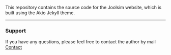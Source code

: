 This repository contains the source code for the Joolsim website, which is built using the Akio Jekyll theme.

* * *

### Support

<p>If you have any questions, please feel free to contact the author by mail <a href="mailto:hi.artemsheludko@gmail.com">Contact</a><p>
